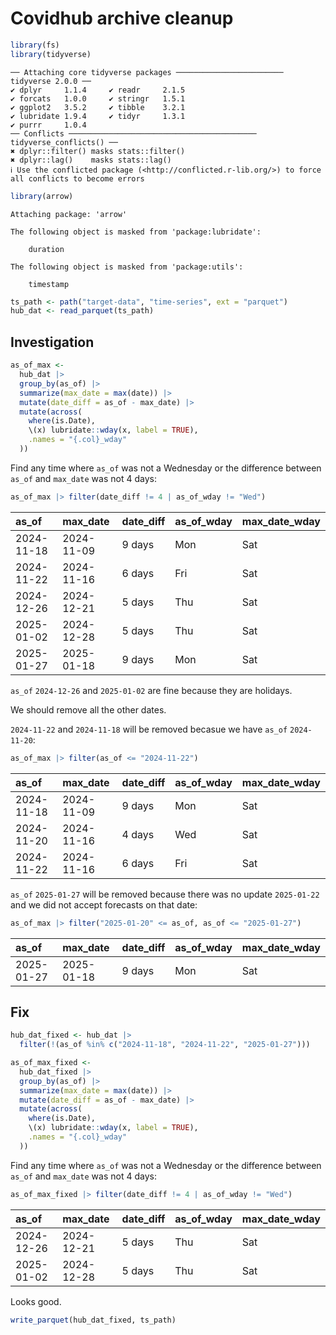# Covidhub archive cleanup


``` r
library(fs)
library(tidyverse)
```

    ── Attaching core tidyverse packages ──────────────────────── tidyverse 2.0.0 ──
    ✔ dplyr     1.1.4     ✔ readr     2.1.5
    ✔ forcats   1.0.0     ✔ stringr   1.5.1
    ✔ ggplot2   3.5.2     ✔ tibble    3.2.1
    ✔ lubridate 1.9.4     ✔ tidyr     1.3.1
    ✔ purrr     1.0.4     
    ── Conflicts ────────────────────────────────────────── tidyverse_conflicts() ──
    ✖ dplyr::filter() masks stats::filter()
    ✖ dplyr::lag()    masks stats::lag()
    ℹ Use the conflicted package (<http://conflicted.r-lib.org/>) to force all conflicts to become errors

``` r
library(arrow)
```


    Attaching package: 'arrow'

    The following object is masked from 'package:lubridate':

        duration

    The following object is masked from 'package:utils':

        timestamp

``` r
ts_path <- path("target-data", "time-series", ext = "parquet")
hub_dat <- read_parquet(ts_path)
```

## Investigation

``` r
as_of_max <-
  hub_dat |>
  group_by(as_of) |>
  summarize(max_date = max(date)) |>
  mutate(date_diff = as_of - max_date) |>
  mutate(across(
    where(is.Date),
    \(x) lubridate::wday(x, label = TRUE),
    .names = "{.col}_wday"
  ))
```

Find any time where `as_of` was not a Wednesday or the difference
between `as_of` and `max_date` was not 4 days:

``` r
as_of_max |> filter(date_diff != 4 | as_of_wday != "Wed")
```

| as_of      | max_date   | date_diff | as_of_wday | max_date_wday |
|:-----------|:-----------|:----------|:-----------|:--------------|
| 2024-11-18 | 2024-11-09 | 9 days    | Mon        | Sat           |
| 2024-11-22 | 2024-11-16 | 6 days    | Fri        | Sat           |
| 2024-12-26 | 2024-12-21 | 5 days    | Thu        | Sat           |
| 2025-01-02 | 2024-12-28 | 5 days    | Thu        | Sat           |
| 2025-01-27 | 2025-01-18 | 9 days    | Mon        | Sat           |

`as_of` `2024-12-26` and `2025-01-02` are fine because they are
holidays.

We should remove all the other dates.

`2024-11-22` and `2024-11-18` will be removed becasue we have `as_of`
`2024-11-20`:

``` r
as_of_max |> filter(as_of <= "2024-11-22")
```

| as_of      | max_date   | date_diff | as_of_wday | max_date_wday |
|:-----------|:-----------|:----------|:-----------|:--------------|
| 2024-11-18 | 2024-11-09 | 9 days    | Mon        | Sat           |
| 2024-11-20 | 2024-11-16 | 4 days    | Wed        | Sat           |
| 2024-11-22 | 2024-11-16 | 6 days    | Fri        | Sat           |

`as_of` `2025-01-27` will be removed because there was no update
`2025-01-22` and we did not accept forecasts on that date:

``` r
as_of_max |> filter("2025-01-20" <= as_of, as_of <= "2025-01-27")
```

| as_of      | max_date   | date_diff | as_of_wday | max_date_wday |
|:-----------|:-----------|:----------|:-----------|:--------------|
| 2025-01-27 | 2025-01-18 | 9 days    | Mon        | Sat           |

## Fix

``` r
hub_dat_fixed <- hub_dat |>
  filter(!(as_of %in% c("2024-11-18", "2024-11-22", "2025-01-27")))
```

``` r
as_of_max_fixed <-
  hub_dat_fixed |>
  group_by(as_of) |>
  summarize(max_date = max(date)) |>
  mutate(date_diff = as_of - max_date) |>
  mutate(across(
    where(is.Date),
    \(x) lubridate::wday(x, label = TRUE),
    .names = "{.col}_wday"
  ))
```

Find any time where `as_of` was not a Wednesday or the difference
between `as_of` and `max_date` was not 4 days:

``` r
as_of_max_fixed |> filter(date_diff != 4 | as_of_wday != "Wed")
```

| as_of      | max_date   | date_diff | as_of_wday | max_date_wday |
|:-----------|:-----------|:----------|:-----------|:--------------|
| 2024-12-26 | 2024-12-21 | 5 days    | Thu        | Sat           |
| 2025-01-02 | 2024-12-28 | 5 days    | Thu        | Sat           |

Looks good.

``` r
write_parquet(hub_dat_fixed, ts_path)
```

